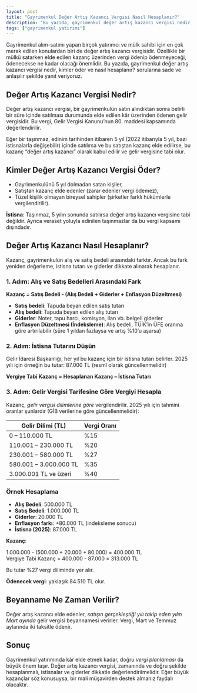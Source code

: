 ```yaml
---
layout: post
title: "Gayrimenkul Değer Artış Kazancı Vergisi Nasıl Hesaplanır?"
description: "Bu yazıda, gayrimenkul değer artış kazancı vergisi nedir, kimler öder ve nasıl hesaplanır? sorularına sade ve anlaşılır şekilde yanıt veriyoruz."
tags: ["gayrimenkul yatırımı"]
---
```


Gayrimenkul alım-satımı yapan birçok yatırımcı ve mülk sahibi için en çok merak edilen konulardan biri de değer artış kazancı vergisidir. Özellikle bir mülkü satarken elde edilen kazanç üzerinden vergi ödenip ödenmeyeceği, ödenecekse ne kadar olacağı önemlidir. Bu yazıda, gayrimenkul değer artış kazancı vergisi nedir, kimler öder ve nasıl hesaplanır? sorularına sade ve anlaşılır şekilde yanıt veriyoruz.

## Değer Artış Kazancı Vergisi Nedir?

Değer artış kazancı vergisi, bir gayrimenkulün satın alındıktan sonra belirli bir süre içinde satılması durumunda elde edilen kâr üzerinden ödenen gelir vergisidir. Bu vergi, Gelir Vergisi Kanunu’nun 80. maddesi kapsamında değerlendirilir.

Eğer bir taşınmaz, edinim tarihinden itibaren 5 yıl (2022 itibarıyla 5 yıl, bazı istisnalarla değişebilir) içinde satılırsa ve bu satıştan kazanç elde edilirse, bu kazanç “değer artış kazancı” olarak kabul edilir ve gelir vergisine tabi olur.

## Kimler Değer Artış Kazancı Vergisi Öder?

- Gayrimenkulünü 5 yıl dolmadan satan kişiler,
- Satıştan kazanç elde edenler (zarar edenler vergi ödemez),
- Tüzel kişilik olmayan bireysel sahipler (şirketler farklı hükümlerle vergilendirilir).

**İstisna**: Taşınmaz, 5 yılın sonunda satılırsa değer artış kazancı vergisine tabi değildir. Ayrıca veraset yoluyla edinilen taşınmazlar da bu vergi kapsamı dışındadır.

## Değer Artış Kazancı Nasıl Hesaplanır?

Kazanç, gayrimenkulün alış ve satış bedeli arasındaki farktır. Ancak bu fark yeniden değerleme, istisna tutarı ve giderler dikkate alınarak hesaplanır.

### 1. Adım: Alış ve Satış Bedelleri Arasındaki Fark

**Kazanç = Satış Bedeli - (Alış Bedeli + Giderler + Enflasyon Düzeltmesi)**

- **Satış bedeli**: Tapuda beyan edilen satış tutarı
- **Alış bedeli**: Tapuda beyan edilen alış tutarı
- **Giderler**: Noter, tapu harcı, komisyon, ilan vb. belgeli giderler
- **Enflasyon Düzeltmesi (İndeksleme)**: Alış bedeli, TÜİK’in ÜFE oranına göre artırılabilir (süre 1 yıldan fazlaysa ve artış %10’u aşarsa)

### 2. Adım: İstisna Tutarını Düşün

Gelir İdaresi Başkanlığı, her yıl bu kazanç için bir istisna tutarı belirler. 2025 yılı için örneğin bu tutar: 87.000 TL (resmî olarak güncellenmelidir)

**Vergiye Tabi Kazanç = Hesaplanan Kazanç – İstisna Tutarı**

### 3. Adım: Gelir Vergisi Tarifesine Göre Vergiyi Hesapla

Kazanç, *gelir vergisi dilimlerine göre* vergilendirilir. 2025 yılı için tahmini oranlar şunlardır (GİB verilerine göre güncellenmelidir):

| Gelir Dilimi (TL)      | Vergi Oranı |
| ---------------------- | ----------- |
| 0 – 110.000 TL         | %15         |
| 110.001 – 230.000 TL   | %20         |
| 230.001 – 580.000 TL   | %27         |
| 580.001 – 3.000.000 TL | %35         |
| 3.000.001 TL ve üzeri  | %40         |

### Örnek Hesaplama

- **Alış Bedeli**: 500.000 TL
- **Satış Bedeli**: 1.000.000 TL
- **Giderler**: 20.000 TL
- **Enflasyon farkı**: +80.000 TL (indeksleme sonucu)
- **İstisna (2025)**: 87.000 TL

**Kazanç**:

1.000.000 - (500.000 + 20.000 + 80.000) = 400.000 TL  
Vergiye Tabi Kazanç = 400.000 - 87.000 = 313.000 TL

Bu tutar %27 vergi diliminde yer alır.

**Ödenecek vergi**: yaklaşık 84.510 TL olur.

## Beyanname Ne Zaman Verilir?

Değer artış kazancı elde edenler, *satışın gerçekleştiği yılı takip eden yılın Mart ayında* gelir vergisi beyannamesi verirler. Vergi, Mart ve Temmuz aylarında iki taksitle ödenir.

## Sonuç

Gayrimenkul yatırımında kâr elde etmek kadar, doğru *vergi planlaması* da büyük önem taşır. Değer artış kazancı vergisi, zamanında ve doğru şekilde hesaplanmalı, istisnalar ve giderler dikkatle değerlendirilmelidir. Eğer büyük kazançlar söz konusuysa, bir mali müşavirden destek almanız faydalı olacaktır.